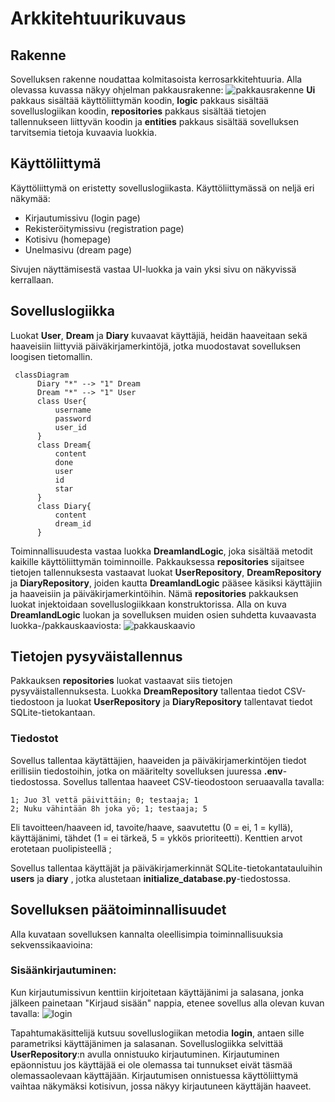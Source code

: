# Arkkitehtuurikuvaus
## Rakenne
Sovelluksen rakenne noudattaa kolmitasoista kerrosarkkitehtuuria. Alla olevassa kuvassa näkyy ohjelman pakkausrakenne:
![pakkausrakenne](https://github.com/user-attachments/assets/13a25ae5-055c-4cad-a697-4402c6c7aa21)
__Ui__ pakkaus sisältää käyttöliittymän koodin, __logic__ pakkaus sisältää sovelluslogiikan koodin, __repositories__ pakkaus sisältää tietojen tallennukseen liittyvän koodin ja __entities__ pakkaus sisältää sovelluksen tarvitsemia tietoja kuvaavia luokkia.

## Käyttöliittymä
Käyttöliittymä on eristetty sovelluslogiikasta.
Käyttöliittymässä on neljä eri näkymää:
- Kirjautumissivu (login page)
- Rekisteröitymissivu (registration page)
- Kotisivu (homepage)
- Unelmasivu (dream page)

Sivujen näyttämisestä vastaa UI-luokka ja vain yksi sivu on näkyvissä kerrallaan.

## Sovelluslogiikka
Luokat __User__, __Dream__ ja __Diary__ kuvaavat käyttäjiä, heidän haaveitaan sekä haaveisiin liittyviä päiväkirjamerkintöjä, jotka muodostavat sovelluksen loogisen tietomallin.

```mermaid
 classDiagram
      Diary "*" --> "1" Dream
      Dream "*" --> "1" User
      class User{
          username
          password
          user_id
      }
      class Dream{
          content
          done
          user
          id
          star
      }
      class Diary{
          content
          dream_id
      }
```

Toiminnallisuudesta vastaa luokka __DreamlandLogic__, joka sisältää metodit kaikille käyttöliittymän toiminnoille. Pakkauksessa __repositories__ sijaitsee tietojen tallennuksesta vastaavat luokat __UserRepository__, __DreamRepository__ ja __DiaryRepository__, joiden kautta __DreamlandLogic__ pääsee käsiksi käyttäjiin ja haaveisiin ja päiväkirjamerkintöihin. Nämä __repositories__ pakkauksen luokat injektoidaan sovelluslogiikkaan konstruktorissa. 
Alla on kuva __DreamlandLogic__ luokan ja sovelluksen muiden osien suhdetta kuvaavasta luokka-/pakkauskaaviosta:
![pakkauskaavio](https://github.com/user-attachments/assets/7a935a68-b423-4252-9318-23337b69b91c)

## Tietojen pysyväistallennus
Pakkauksen __repositories__ luokat vastaavat siis tietojen pysyväistallennuksesta. Luokka __DreamRepository__ tallentaa tiedot CSV-tiedostoon ja luokat __UserRepository__ ja __DiaryRepository__ tallentavat tiedot SQLite-tietokantaan. 

### Tiedostot
Sovellus tallentaa käytättäjien, haaveiden ja päiväkirjamerkintöjen tiedot erillisiin tiedostoihin, jotka on määritelty sovelluksen juuressa __.env__-tiedostossa.
Sovellus tallentaa haaveet CSV-tieodostoon seruaavalla tavalla:
```
1; Juo 3l vettä päivittäin; 0; testaaja; 1
2; Nuku vähintään 8h joka yö; 1; testaaja; 5
```
Eli tavoitteen/haaveen id, tavoite/haave, saavutettu (0 = ei, 1 = kyllä), käyttäjänimi, tähdet (1 = ei tärkeä, 5 = ykkös prioriteetti). Kenttien arvot erotetaan puolipisteellä ;

Sovellus tallentaa käyttäjät ja päiväkirjamerkinnät SQLite-tietokantatauluihin __users__ ja __diary__ , jotka alustetaan __initialize_database.py__-tiedostossa.

## Sovelluksen päätoiminnallisuudet
Alla kuvataan sovelluksen kannalta oleellisimpia toiminnallisuuksia sekvenssikaavioina:

### Sisäänkirjautuminen:
Kun kirjautumissivun kenttiin kirjoitetaan käyttäjänimi ja salasana, jonka jälkeen painetaan "Kirjaud sisään" nappia, etenee sovellus alla olevan kuvan tavalla:
![login](https://github.com/user-attachments/assets/c8ba098d-7180-41e1-aab9-974dcf7e71d1)

Tapahtumakäsittelijä kutsuu sovelluslogiikan metodia __login__, antaen sille parametriksi käyttäjänimen ja salasanan. Sovelluslogiikka selvittää __UserRepository__:n avulla onnistuuko kirjautuminen. Kirjautuminen epäonnistuu jos käyttäjää ei ole olemassa tai tunnukset eivät täsmää olemassaolevaan käyttäjään. Kirjautumisen onnistuessa käyttöliittymä vaihtaa näkymäksi kotisivun, jossa näkyy kirjautuneen käyttäjän haaveet.
